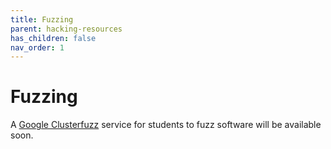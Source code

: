 ```yaml
---
title: Fuzzing
parent: hacking-resources
has_children: false
nav_order: 1
---
```


# Fuzzing

A [Google Clusterfuzz](https://github.com/google/clusterfuzz) service for students to fuzz software will be available soon.

